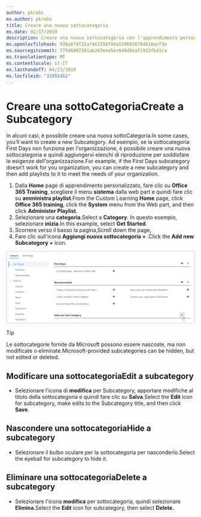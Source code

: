 ```yaml
---
author: pkrebs
ms.author: pkrebs
title: Creare una nuova sottocategoria
ms.date: 02/17/2019
description: Creare una nuova sottocategoria con l'apprendimento personalizzato
ms.openlocfilehash: 938a8f8f25a746155bf8da539b930764610acf5e
ms.sourcegitcommit: 775d6807291ab263eea5ec649d9aaf1933fb41ca
ms.translationtype: MT
ms.contentlocale: it-IT
ms.lasthandoff: 04/23/2019
ms.locfileid: "32055452"
---
```

# <a name="create-a-subcategory"></a><span data-ttu-id="eee92-103">Creare una sottoCategoria</span><span class="sxs-lookup"><span data-stu-id="eee92-103">Create a Subcategory</span></span> 
<span data-ttu-id="eee92-104">In alcuni casi, è possibile creare una nuova sottoCategoria.</span><span class="sxs-lookup"><span data-stu-id="eee92-104">In some cases, you’ll want to create a new Subcategory.</span></span> <span data-ttu-id="eee92-105">Ad esempio, se la sottocategoria First Days non funziona per l'organizzazione, è possibile creare una nuova sottocategoria e quindi aggiungervi elenchi di riproduzione per soddisfare le esigenze dell'organizzazione.</span><span class="sxs-lookup"><span data-stu-id="eee92-105">For example, if the First Days subcategory doesn’t work for you organization, you can create a new subcategory and then add playlists to it to meet the needs of your organization.</span></span> 

1. <span data-ttu-id="eee92-106">Dalla **Home** page di apprendimento personalizzato, fare clic su **Office 365 Training**, scegliere il menu **sistema** dalla web part e quindi fare clic su **amministra playlist**.</span><span class="sxs-lookup"><span data-stu-id="eee92-106">From the Custom Learning **Home** page, click **Office 365 training**, click the **System** menu from the Web part, and then click **Administer Playlist**.</span></span> 
2. <span data-ttu-id="eee92-107">Selezionare una **categoria**.</span><span class="sxs-lookup"><span data-stu-id="eee92-107">Select a **Category**.</span></span> <span data-ttu-id="eee92-108">In questo esempio, selezionare **inizia**.</span><span class="sxs-lookup"><span data-stu-id="eee92-108">In this example, select **Get Started**.</span></span>  
3. <span data-ttu-id="eee92-109">Scorrere verso il basso la pagina,</span><span class="sxs-lookup"><span data-stu-id="eee92-109">Scroll down the page,</span></span> 
3. <span data-ttu-id="eee92-110">Fare clic sull'icona **Aggiungi nuova sottocategoria +** .</span><span class="sxs-lookup"><span data-stu-id="eee92-110">Click the **Add new Subcategory +** icon.</span></span>  

![CG-newsubcategory. png](media/cg-newsubcategory.png)

> [!TIP]
> <span data-ttu-id="eee92-112">Le sottocategorie fornite da Microsoft possono essere nascoste, ma non modificate o eliminate.</span><span class="sxs-lookup"><span data-stu-id="eee92-112">Microsoft-provided subcategories can be hidden, but not edited or deleted.</span></span> 

## <a name="edit-a-subcategory"></a><span data-ttu-id="eee92-113">Modificare una sottocategoria</span><span class="sxs-lookup"><span data-stu-id="eee92-113">Edit a subcategory</span></span>
- <span data-ttu-id="eee92-114">Selezionare l'icona di **modifica** per Subcategory, apportare modifiche al titolo della sottocategoria e quindi fare clic su **Salva**.</span><span class="sxs-lookup"><span data-stu-id="eee92-114">Select the **Edit** icon for subcategory, make edits to the Subcategory title, and then click **Save**.</span></span>

## <a name="hide-a-subcategory"></a><span data-ttu-id="eee92-115">Nascondere una sottocategoria</span><span class="sxs-lookup"><span data-stu-id="eee92-115">Hide a subcategory</span></span>
- <span data-ttu-id="eee92-116">Selezionare il bulbo oculare per la sottocategoria per nasconderlo.</span><span class="sxs-lookup"><span data-stu-id="eee92-116">Select the eyeball for subcategory to hide it.</span></span> 

## <a name="delete-a-subcategory"></a><span data-ttu-id="eee92-117">Eliminare una sottocategoria</span><span class="sxs-lookup"><span data-stu-id="eee92-117">Delete a subcategory</span></span>
- <span data-ttu-id="eee92-118">Selezionare l'icona **modifica** per sottocategoria, quindi selezionare **Elimina.**</span><span class="sxs-lookup"><span data-stu-id="eee92-118">Select the **Edit** icon for subcategory, then select **Delete.**</span></span> 
